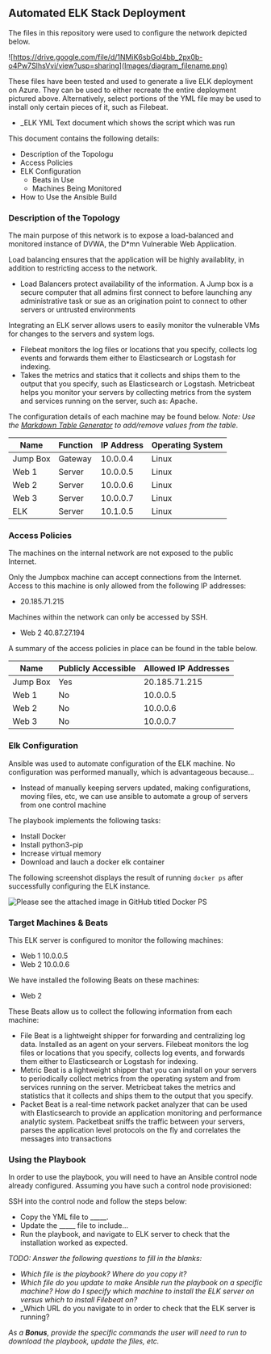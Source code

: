 ## Automated ELK Stack Deployment

The files in this repository were used to configure the network depicted below.

![https://drive.google.com/file/d/1NMiK6sbGol4bb_2px0b-o4Pw7SlhsVvi/view?usp=sharing](Images/diagram_filename.png)

These files have been tested and used to generate a live ELK deployment on Azure. They can be used to either recreate the entire deployment pictured above. Alternatively, select portions of the YML file may be used to install only certain pieces of it, such as Filebeat.

  - _ELK YML Text document which shows the script which was run 

This document contains the following details:
- Description of the Topologu
- Access Policies
- ELK Configuration
  - Beats in Use
  - Machines Being Monitored
- How to Use the Ansible Build


### Description of the Topology

The main purpose of this network is to expose a load-balanced and monitored instance of DVWA, the D*mn Vulnerable Web Application.

Load balancing ensures that the application will be highly availablity, in addition to restricting access to the network.
- Load Balancers protect availability of the information. A Jump box is a secure computer that all admins first connect to before launching any administrative task or sue as an origination point to connect to other servers or untrusted environments 

Integrating an ELK server allows users to easily monitor the vulnerable VMs for changes to the servers and system logs.
- Filebeat monitors the log files or locations that you specify, collects log events and forwards them either to Elasticsearch or Logstash for indexing. 
- Takes the metrics and statics that it collects and ships them to the output that you specify, such as Elasticsearch or Logstash. Metricbeat helps you monitor your servers by collecting metrics from the system and services running on the server, such as: Apache.

The configuration details of each machine may be found below.
_Note: Use the [Markdown Table Generator](http://www.tablesgenerator.com/markdown_tables) to add/remove values from the table_.

| Name     | Function | IP Address | Operating System |
|----------|----------|------------|------------------|
| Jump Box | Gateway  | 10.0.0.4   | Linux            |
| Web 1    | Server   | 10.0.0.5   | Linux            |
| Web 2    | Server   | 10.0.0.6   | Linux            |
| Web 3    | Server   | 10.0.0.7   | Linux            |
| ELK      | Server   | 10.1.0.5   | Linux            |

### Access Policies

The machines on the internal network are not exposed to the public Internet. 

Only the Jumpbox machine can accept connections from the Internet. Access to this machine is only allowed from the following IP addresses:
- 20.185.71.215

Machines within the network can only be accessed by SSH.
- Web 2 40.87.27.194

A summary of the access policies in place can be found in the table below.

| Name     | Publicly Accessible | Allowed IP Addresses |
|----------|---------------------|----------------------|
| Jump Box | Yes                 | 20.185.71.215        |
| Web 1    | No                  | 10.0.0.5             |
| Web 2    | No                  | 10.0.0.6             |
| Web 3    | No                  | 10.0.0.7




### Elk Configuration

Ansible was used to automate configuration of the ELK machine. No configuration was performed manually, which is advantageous because...
- Instead of manually keeping servers updated, making configurations, moving files, etc, we can use ansible to automate a group of servers from one control machine 

The playbook implements the following tasks:
- Install Docker 
- Install python3-pip 
- Increase virtual memory
- Download and lauch a docker elk container 

The following screenshot displays the result of running `docker ps` after successfully configuring the ELK instance.

![Please see the attached image in GitHub titled Docker PS](Images/docker_ps_output.png)

### Target Machines & Beats
This ELK server is configured to monitor the following machines:
- Web 1 10.0.0.5
- Web 2 10.0.0.6


We have installed the following Beats on these machines:
- Web 2

These Beats allow us to collect the following information from each machine:
- File Beat is a lightweight shipper for forwarding and centralizing log data. Installed as an agent on your servers. Filebeat monitors the log files or locations that you specify, collects log events, and forwards them either to Elasticsearch or Logstash for indexing. 
- Metric Beat is a lightweight shipper that you can install on your servers to periodically collect metrics from the operating system and from services running on the server. Metricbeat takes the metrics and statistics that it collects and ships them to the output that you specify. 
- Packet Beat is a real-time network packet analyzer that can be used with Elasticsearch to provide an application monitoring and performance analytic system. Packetbeat sniffs the traffic between your servers, parses the application level protocols on the fly and correlates the messages into transactions

### Using the Playbook 
In order to use the playbook, you will need to have an Ansible control node already configured. Assuming you have such a control node provisioned: 

SSH into the control node and follow the steps below:
- Copy the YML file to _____.
- Update the _____ file to include...
- Run the playbook, and navigate to ELK server to check that the installation worked as expected.

_TODO: Answer the following questions to fill in the blanks:_
- _Which file is the playbook? Where do you copy it?_
- _Which file do you update to make Ansible run the playbook on a specific machine? How do I specify which machine to install the ELK server on versus which to install Filebeat on?_
- _Which URL do you navigate to in order to check that the ELK server is running?

_As a **Bonus**, provide the specific commands the user will need to run to download the playbook, update the files, etc._